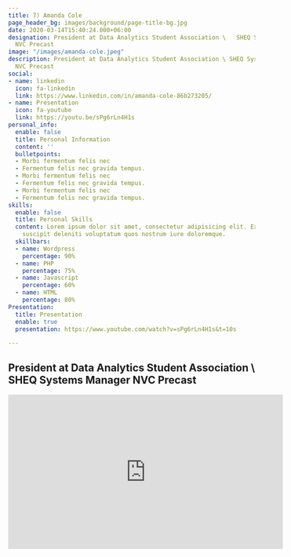 ```yaml
---
title: 7) Amanda Cole
page_header_bg: images/background/page-title-bg.jpg
date: 2020-03-14T15:40:24.000+06:00
designation: President at Data Analytics Student Association \   SHEQ Systems Manager
  NVC Precast
image: "/images/amanda-cole.jpeg"
description: President at Data Analytics Student Association \ SHEQ Systems Manager
  NVC Precast
social:
- name: linkedin
  icon: fa-linkedin
  link: https://www.linkedin.com/in/amanda-cole-86b273205/
- name: Presentation
  icon: fa-youtube
  link: https://youtu.be/sPg6rLn4H1s
personal_info:
  enable: false
  title: Personal Information
  content: ''
  bulletpoints:
  - Morbi fermentum felis nec
  - Fermentum felis nec gravida tempus.
  - Morbi fermentum felis nec
  - Fermentum felis nec gravida tempus.
  - Morbi fermentum felis nec
  - Fermentum felis nec gravida tempus.
skills:
  enable: false
  title: Personal Skills
  content: Lorem ipsum dolor sit amet, consectetur adipisicing elit. Excepturi explicabo
    suscipit deleniti voluptatum quos nostrum iure doloremque.
  skillbars:
  - name: Wordpress
    percentage: 90%
  - name: PHP
    percentage: 75%
  - name: Javascript
    percentage: 60%
  - name: HTML
    percentage: 80%
Presentation:
  title: Presentation
  enable: true
  presentation: https://www.youtube.com/watch?v=sPg6rLn4H1s&t=10s

---
```

## President at Data Analytics Student Association \\ SHEQ Systems Manager NVC Precast


<iframe width="560" height="315" src="https://www.youtube.com/embed/sPg6rLn4H1s" title="YouTube video player" frameborder="0" allow="accelerometer; autoplay; clipboard-write; encrypted-media; gyroscope; picture-in-picture" allowfullscreen></iframe>